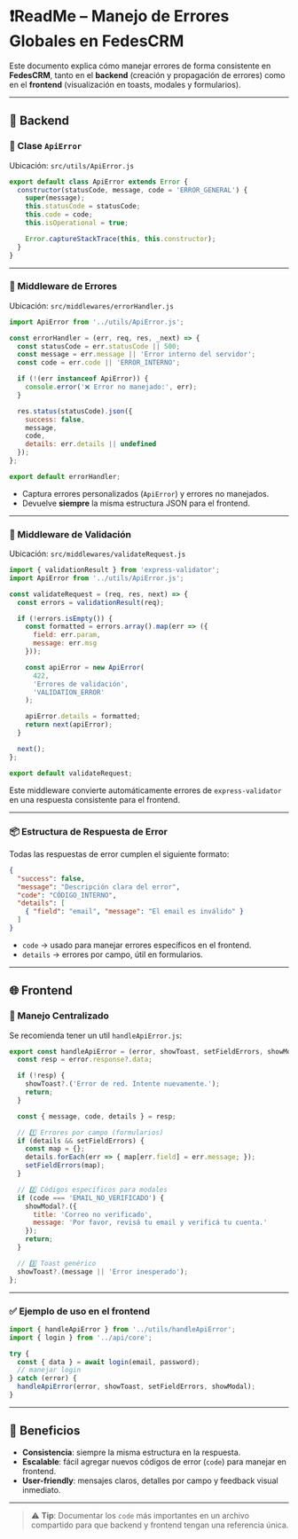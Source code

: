 # ❗️ReadMe – Manejo de Errores Globales en FedesCRM

Este documento explica cómo manejar errores de forma consistente en **FedesCRM**, 
tanto en el **backend** (creación y propagación de errores) como en el **frontend** (visualización en toasts, modales y formularios).

---

## 🧱 Backend

### 📍 Clase `ApiError`

Ubicación: `src/utils/ApiError.js`

```js
export default class ApiError extends Error {
  constructor(statusCode, message, code = 'ERROR_GENERAL') {
    super(message);
    this.statusCode = statusCode;
    this.code = code;
    this.isOperational = true;

    Error.captureStackTrace(this, this.constructor);
  }
}
```

---

### 📍 Middleware de Errores

Ubicación: `src/middlewares/errorHandler.js`

```js
import ApiError from '../utils/ApiError.js';

const errorHandler = (err, req, res, _next) => {
  const statusCode = err.statusCode || 500;
  const message = err.message || 'Error interno del servidor';
  const code = err.code || 'ERROR_INTERNO';

  if (!(err instanceof ApiError)) {
    console.error('❌ Error no manejado:', err);
  }

  res.status(statusCode).json({
    success: false,
    message,
    code,
    details: err.details || undefined
  });
};

export default errorHandler;
```

- Captura errores personalizados (`ApiError`) y errores no manejados.
- Devuelve **siempre** la misma estructura JSON para el frontend.

---

### 📍 Middleware de Validación

Ubicación: `src/middlewares/validateRequest.js`

```js
import { validationResult } from 'express-validator';
import ApiError from '../utils/ApiError.js';

const validateRequest = (req, res, next) => {
  const errors = validationResult(req);

  if (!errors.isEmpty()) {
    const formatted = errors.array().map(err => ({
      field: err.param,
      message: err.msg
    }));

    const apiError = new ApiError(
      422,
      'Errores de validación',
      'VALIDATION_ERROR'
    );

    apiError.details = formatted;
    return next(apiError);
  }

  next();
};

export default validateRequest;
```

Este middleware convierte automáticamente errores de `express-validator` en una respuesta consistente para el frontend.

---

### 📦 Estructura de Respuesta de Error

Todas las respuestas de error cumplen el siguiente formato:

```json
{
  "success": false,
  "message": "Descripción clara del error",
  "code": "CÓDIGO_INTERNO",
  "details": [
    { "field": "email", "message": "El email es inválido" }
  ]
}
```

- `code` → usado para manejar errores específicos en el frontend.
- `details` → errores por campo, útil en formularios.

---

## 🌐 Frontend

### 📍 Manejo Centralizado

Se recomienda tener un util `handleApiError.js`:

```js
export const handleApiError = (error, showToast, setFieldErrors, showModal) => {
  const resp = error.response?.data;

  if (!resp) {
    showToast?.('Error de red. Intente nuevamente.');
    return;
  }

  const { message, code, details } = resp;

  // 1️⃣ Errores por campo (formularios)
  if (details && setFieldErrors) {
    const map = {};
    details.forEach(err => { map[err.field] = err.message; });
    setFieldErrors(map);
  }

  // 2️⃣ Códigos específicos para modales
  if (code === 'EMAIL_NO_VERIFICADO') {
    showModal?.({
      title: 'Correo no verificado',
      message: 'Por favor, revisá tu email y verificá tu cuenta.'
    });
    return;
  }

  // 3️⃣ Toast genérico
  showToast?.(message || 'Error inesperado');
};
```

---

### ✅ Ejemplo de uso en el frontend

```js
import { handleApiError } from '../utils/handleApiError';
import { login } from '../api/core';

try {
  const { data } = await login(email, password);
  // manejar login
} catch (error) {
  handleApiError(error, showToast, setFieldErrors, showModal);
}
```

---

## 🎯 Beneficios

- **Consistencia**: siempre la misma estructura en la respuesta.
- **Escalable**: fácil agregar nuevos códigos de error (`code`) para manejar en frontend.
- **User-friendly**: mensajes claros, detalles por campo y feedback visual inmediato.

---

> ⚠️ **Tip**: Documentar los `code` más importantes en un archivo compartido 
para que backend y frontend tengan una referencia única.
